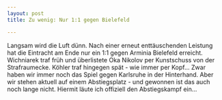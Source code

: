```yaml
---
layout: post
title: Zu wenig: Nur 1:1 gegen Bielefeld

---
```


Langsam wird die Luft dünn. Nach einer erneut enttäuschenden Leistung hat die Eintracht am Ende nur ein 1:1 gegen Arminia Bielefeld erreicht. Wichniarek traf früh und überlistete Oka Nikolov per Kunstschuss von der Strafraumecke. Köhler traf hingegen spät - wie immer per Kopf... Zwar haben wir immer noch das Spiel gegen Karlsruhe in der Hinterhand. Aber wir stehen aktuell auf einem Abstiegsplatz - und gewonnen ist das auch noch lange nicht. Hiermit läute ich offiziell den Abstiegskampf ein...


